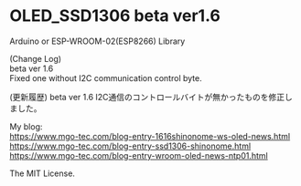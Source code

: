 # OLED_SSD1306 beta ver1.6
Arduino or ESP-WROOM-02(ESP8266) Library  

(Change Log)  
beta ver 1.6  
Fixed one without I2C communication control byte.

(更新履歴)
beta ver 1.6
I2C通信のコントロールバイトが無かったものを修正しました。

My blog:  
https://www.mgo-tec.com/blog-entry-1616shinonome-ws-oled-news.html
https://www.mgo-tec.com/blog-entry-ssd1306-shinonome.html  
https://www.mgo-tec.com/blog-entry-wroom-oled-news-ntp01.html  

The MIT License.